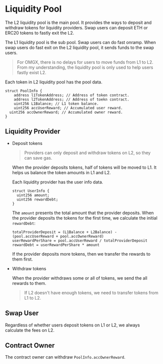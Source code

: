 # Liquidity Pool

The L2 liquidity pool is the main pool. It provides the ways to deposit and withdraw tokens for liquidity providers. Swap users can deposit ETH or ERC20 tokens to fastly exit the L2.

The L1 liquidity pool is the sub pool. Swap users can do fast onramp. When swap users do fast exit on the L2 liquidity pool, it sends funds to the swap users.

> For OMGX, there is no delays for users to move funds from L1 to L2. From my understanding, the liquidity pool is only used to help users fastly exist L2.

Each token in L2 liquidity pool has the pool data.

```
struct PoolInfo {
	address l1TokenAddress; // Address of token contract.
	address l2TokenAddress; // Address of toekn contract.
	uint256 L1Balance; // L1 token balance.
	uint256 accUserReward; // Accumulated user reward.
  uint256 accOwnerReward; // Accumulated owner reward.
}
```

## Liquidity Provider

* Deposit tokens

  > Providers can only deposit and withdraw tokens on L2, so they can save gas.

  When the provider deposits tokens, half of tokens will be moved to L1. It helps us balance the token amounts in L1 and L2.

  Each liquidity provider has the user info data.

  ```
  struct UserInfo {
  	uint256 amount;
  	uint256 rewardDebt;
  }
  ```

  The `amount` presents the total amount that the provider deposits. When the provider deposits the tokens for the first time, we calculate the initial `rewardDebt`:

  ```
  totalProviderDeposit = (L1Balance + L2Balance) - (pool.accUserReward + pool.accOwnerReward)
  userRewardPerShare = pool.accUserReward / totalProviderDeposit
  rewardDebt = userRewardPerShare * amount
  ```

  If the provider deposits more tokens, then we transfer the rewards to them first.

* Withdraw tokens

  When the provider withdraws some or all of tokens, we send the all rewards to them.

  > If L2 doesn't have enough tokens, we need to transfer tokens from L1 to L2.

## Swap User

Regardless of whether users deposit tokens on L1 or L2, we always calculate the fees on L2. 

## Contract Owner

The contract owner can withdraw `PoolInfo.accOwnerReward`.

